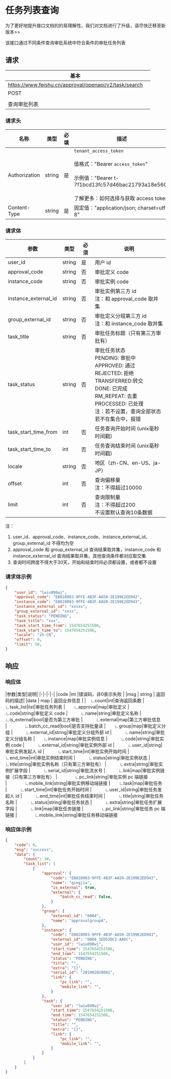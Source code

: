 # 任务列表查询
<md-alert type="error">
为了更好地提升接口文档的的易理解性，我们对文档进行了升级，请尽快迁移至新版本>>
</md-alert>

该接口通过不同条件查询审批系统中符合条件的审批任务列表

## 请求
| 基本 |  |
| --- | --- |
| https://www.feishu.cn/approval/openapi/v2/task/search |
| POST |
|  |
| 查询审批列表 |


### 请求头
| 名称 | 类型 | 必填 | 描述 |
| --- | --- | --- | --- |
| Authorization | string | 是 | `tenant_access_token`<br> <br>值格式："Bearer `access_token`"<br><br>示例值："Bearer t-7f1bcd13fc57d46bac21793a18e560"<br> <br> 了解更多：如何选择与获取 access token |
| Content-Type | string | 是 | 固定值："application/json; charset=utf-8" |



### 请求体

|参数|类型|必须|说明|
|-|-|-|-|
|user_id|string|是|用户 id
|approval_code|string|否|审批定义 code
|instance_code|string|否|审批实例 code
|instance_external_id|string|否|审批实例第三方 id<br>注：和 approval_code 取并集
|group_external_id|string|否|审批定义分组第三方 id<br>注：和 instance_code 取并集
|task_title|string|否|审批任务标题（只有第三方审批有）
|task_status|string|否|审批任务状态<br>PENDING:   审批中<br>APPROVED:   通过<br>REJECTED:   拒绝<br>TRANSFERRED:转交<br> DONE:      已完成<br>RM_REPEAT:  去重<br> PROCESSED:  已处理<br>注：若不设置，查询全部状态<br>若不在集合中，报错
|task_start_time_from|int|否|任务查询开始时间 (unix毫秒时间戳)
|task_start_time_to|int|否|任务查询结束时间 (unix毫秒时间戳)
|locale|string|否|地区（zh-CN、en-US、ja-JP）
|offset|int|否|查询偏移量<br>注：不得超过10000
|limit|int|否|查询限制量<br>注：不得超过200<br>不设置默认查询10条数据

<md-alert type="tip">注：
1. user_id、approval_code、instance_code、instance_external_id、group_external_id 不得均为空
2. approval_code 和 group_external_id 查询结果取并集，instance_code 和 instance_external_id 查询结果取并集，其他查询条件都对应取交集
3. 查询时间跨度不得大于30天，开始和结束时间必须都设置，或者都不设置</md-alert> 
 


### 请求体示例

```json
{
	"user_id": "lwiu098wj",
	"approval_code": "EB828003-9FFE-4B3F-AA50-2E199E2ED942",
	"instance_code": "EB828003-9FFE-4B3F-AA50-2E199E2ED943",
	"instance_external_id": "xxxxx",
	"group_external_id": "xxxx",
	"task_status": "PENDING",
	"task_title": "xxx",
	"task_start_time_from": 1547654251506,
	"task_start_time_to": 1547654251506,
	"locale": "zh-CN",
	"offset": 0,
	"limit": 50,
}
```

## 响应

### 响应体

|参数|类型|说明|
|-|-|-|-|
|code |int |错误码，非0表示失败 |
|msg | string | 返回码的描述|
|data | map | 返回业务信息 |
|&emsp;∟count|int|查询返回条数
|&emsp;∟task_list|list|审批任务列表
|&emsp;&emsp;∟approval|map|审批定义
|&emsp;&emsp;&emsp;∟code|string|审批定义 code
|&emsp;&emsp;&emsp;∟name|string|审批定义名称
|&emsp;&emsp;&emsp;∟is_external|bool|是否为第三方审批
|&emsp;&emsp;&emsp;∟external|map|第三方审批信息
|&emsp;&emsp;&emsp;&emsp;∟batch_cc_read|bool|是否支持批量读
|&emsp;&emsp;∟group|map|审批定义分组
|&emsp;&emsp;&emsp;∟external_id|string|审批定义分组外部 id
|&emsp;&emsp;&emsp;∟name|string|审批定义分组名称
|&emsp;&emsp;∟instance|map|审批实例信息
|&emsp;&emsp;&emsp;∟code|string|审批实例 code
|&emsp;&emsp;&emsp;∟external_id|string|审批实例外部 id
|&emsp;&emsp;&emsp;∟user_id|string|审批实例发起人 id
|&emsp;&emsp;&emsp;∟start_time|int|审批实例开始时间
|&emsp;&emsp;&emsp;∟end_time|int|审批实例结束时间
|&emsp;&emsp;&emsp;∟status|string|审批实例状态
|&emsp;&emsp;&emsp;∟title|string|审批实例名称（只有第三方审批有）
|&emsp;&emsp;&emsp;∟extra|string|审批实例扩展字段
|&emsp;&emsp;&emsp;∟serial_id|string|审批流水号
|&emsp;&emsp;&emsp;∟link|map|审批实例链接（只有第三方审批有）
|&emsp;&emsp;&emsp;&emsp;∟pc_link|string|审批实例 pc 端链接
|&emsp;&emsp;&emsp;&emsp;∟mobile_link|string|审批实例移动端链接
|&emsp;&emsp;∟task|map|审批任务
|&emsp;&emsp;&emsp;∟start_time|int|审批任务开始时间
|&emsp;&emsp;&emsp;∟user_id|string|审批任务发起人 id
|&emsp;&emsp;&emsp;∟end_time|int|审批任务结束时间
|&emsp;&emsp;&emsp;∟title|string|审批任务名称
|&emsp;&emsp;&emsp;∟status|string|审批任务状态
|&emsp;&emsp;&emsp;∟extra|string|审批任务扩展字段
|&emsp;&emsp;&emsp;∟link|map|审批任务链接
|&emsp;&emsp;&emsp;&emsp;∟pc_link|string|审批任务 pc 端链接
|&emsp;&emsp;&emsp;&emsp;∟mobile_link|string|审批任务移动端链接

### 响应体示例

```json
{
	"code": 0,
	"msg": "success",
	"data": {
		"count": 10,
		"task_list": [
			{
				"approval": {
					"code": "EB828003-9FFE-4B3F-AA50-2E199E2ED943",
					"name": "qingjia",
					"is_external": true,
				 	"external": {
						"batch_cc_read": false,
					}
				},
				"group": {
					"external_id": "0004",
					"name": "approvalgroupA",
				},
				"instance": {
					"code": "EB828003-9FFE-4B3F-AA50-2E199E2ED943",
					"external_id": "0004_3ED52DC1-AA6C",
					"user_id": "lwiu098wj",
					"start_time": 1547654251506,
					"end_time": 1547654251506,
					"status": "PENDING",
					"title": "",
					"extra": "{}",
					"serial_id": "201902020001",
					"link": {
						"pc_link": "",
						"mobile_link": "",
					}
				},
				"task": {
					"user_id": "lwiu098wj",
					"start_time": 1547654251506,
					"end_time": 1547654251506,
					"status": "PENDING",
					"title": "",
					"extra": "{}",
					"link": {
						"pc_link": "",
						"mobile_link": "",
					}
				}
			}
		]
	}
}
```
